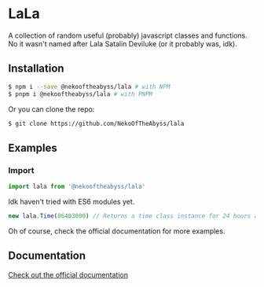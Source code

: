 # LaLa
A collection of random useful (probably) javascript classes and functions. No it wasn't named after Lala Satalin Deviluke (or it probably was, idk).

## Installation

```bash
$ npm i --save @nekooftheabyss/lala # with NPM
$ pnpm i @nekooftheabyss/lala # with PNPM
```
Or you can clone the repo:

```bash
$ git clone https://github.com/NekoOfTheAbyss/lala
```

## Examples

### Import
```js
import lala from '@nekooftheabyss/lala' 
```
Idk haven't tried with ES6 modules yet.

```js
new lala.Time(86403000) // Returns a time class instance for 24 hours and 3 seconds
```

Oh of course, check the official documentation for more examples.

## Documentation
[Check out the official documentation](https://docs.nekooftheabyss.xyz/lala)
